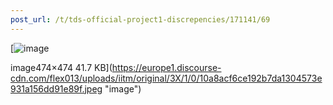 ```yaml
---
post_url: /t/tds-official-project1-discrepencies/171141/69
---
```

[![image](https://europe1.discourse-cdn.com/flex013/uploads/iitm/original/3X/1/0/10a8acf6ce192b7da1304573e931a156dd91e89f.jpeg)

image474×474 41.7 KB](https://europe1.discourse-cdn.com/flex013/uploads/iitm/original/3X/1/0/10a8acf6ce192b7da1304573e931a156dd91e89f.jpeg "image")